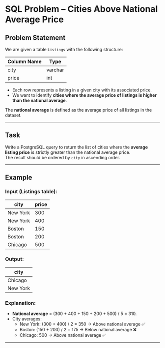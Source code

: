 # SQL Problem – Cities Above National Average Price

## Problem Statement

We are given a table `Listings` with the following structure:

| Column Name | Type    |
|-------------|---------|
| city        | varchar |
| price       | int     |

- Each row represents a listing in a given city with its associated price.  
- We want to identify **cities where the average price of listings is higher than the national average**.  

The **national average** is defined as the average price of all listings in the dataset.  

---

## Task

Write a PostgreSQL query to return the list of cities where the **average listing price** is strictly greater than the national average price.  
The result should be ordered by `city` in ascending order.

---

## Example

### Input (Listings table):

| city        | price |
|-------------|-------|
| New York    | 300   |
| New York    | 400   |
| Boston      | 150   |
| Boston      | 200   |
| Chicago     | 500   |

### Output:

| city     |
|----------|
| Chicago  |
| New York |

### Explanation:
- **National average** = (300 + 400 + 150 + 200 + 500) / 5 = 310.  
- City averages:
  - New York: (300 + 400) / 2 = 350 → Above national average ✅
  - Boston: (150 + 200) / 2 = 175 → Below national average ❌
  - Chicago: 500 → Above national average ✅  

---